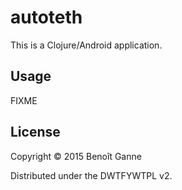 # autoteth

This is a Clojure/Android application.

## Usage

FIXME

## License

Copyright © 2015 Benoît Ganne

Distributed under the DWTFYWTPL v2.
